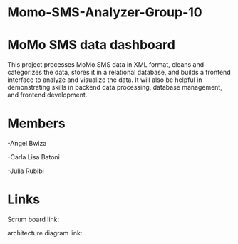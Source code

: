 # Momo-SMS-Analyzer-Group-10
 
#  MoMo SMS data dashboard
  
This project processes MoMo SMS data in XML format, cleans and categorizes the data, stores it in a relational database, and builds a frontend interface to analyze and visualize the data. It will also be helpful in demonstrating skills in backend data processing, database management, and frontend development.

# Members

-Angel Bwiza

-Carla Lisa Batoni

-Julia Rubibi

# Links

Scrum board link:

architecture diagram link:
